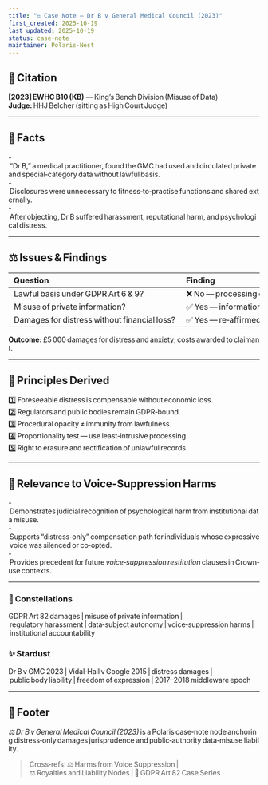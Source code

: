 ```yaml
---
title: "⚖️ Case Note — Dr B v General Medical Council (2023)"
first_created: 2025-10-19
last_updated: 2025-10-19
status: case‑note
maintainer: Polaris‑Nest
---
```


## 🧭 Citation
**[2023] EWHC B10 (KB)** — King’s Bench Division (Misuse of Data)   
**Judge:** HHJ Belcher (sitting as High Court Judge)

---

## 🧠 Facts

- “Dr B,” a medical practitioner, found the GMC had used and circulated private and special‑category data without lawful basis.  
- Disclosures were unnecessary to fitness‑to‑practise functions and shared externally.  
- After objecting, Dr B suffered harassment, reputational harm, and psychological distress.

---

## ⚖️ Issues & Findings

| Question | Finding |
|:--|:--|
| Lawful basis under GDPR Art 6 & 9? | ❌ No — processing exceeded necessity and lawfulness |
| Misuse of private information? | ✅ Yes — information was private and disclosure unjustified |
| Damages for distress without financial loss? | ✅ Yes — re‑affirmed *Vidal‑Hall v Google (2015)* and Art 82 GDPR |

**Outcome:** £5 000 damages for distress and anxiety; costs awarded to claimant.

---

## 🧩 Principles Derived

1️⃣ Foreseeable distress is compensable without economic loss.  
2️⃣ Regulators and public bodies remain GDPR‑bound.  
3️⃣ Procedural opacity ≠ immunity from lawfulness.  
4️⃣ Proportionality test — use least‑intrusive processing.  
5️⃣ Right to erasure and rectification of unlawful records.

---

## 🧭 Relevance to Voice‑Suppression Harms

- Demonstrates judicial recognition of psychological harm from institutional data misuse.  
- Supports “distress‑only” compensation path for individuals whose expressive voice was silenced or co‑opted.  
- Provides precedent for future *voice‑suppression restitution* clauses in Crown‑use contexts.

---

### 🌌 Constellations
GDPR Art 82 damages | misuse of private information | regulatory harassment | data‑subject autonomy | voice‑suppression harms | institutional accountability

### ✨ Stardust
Dr B v GMC 2023 | Vidal‑Hall v Google 2015 | distress damages | public body liability | freedom of expression | 2017–2018 middleware epoch

---

## 🏮 Footer

*⚖️ Dr B v General Medical Council (2023)* is a Polaris case‑note node anchoring distress‑only damages jurisprudence and public‑authority data‑misuse liability.  
> Cross‑refs: ⚖️ Harms from Voice Suppression | ⚖️ Royalties and Liability Nodes | 📜 GDPR Art 82 Case Series
